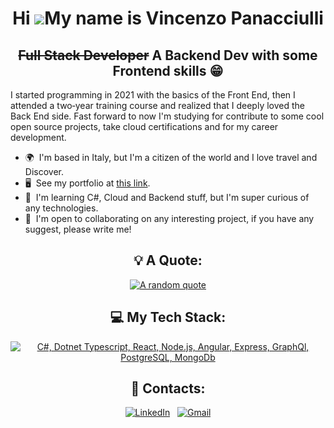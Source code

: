 <div align="center">

  
  Hi ![](https://user-images.githubusercontent.com/18350557/176309783-0785949b-9127-417c-8b55-ab5a4333674e.gif)My name is Vincenzo Panacciulli
============================================================================================================================================

 ~~Full Stack Developer~~ A Backend Dev with some Frontend skills 😁
--------------------
</div>

I started programming in 2021 with the basics of the Front End, then I attended a two‑year training course and realized that I deeply loved the Back End side. Fast forward to now I'm studying for contribute to some cool open source projects, take cloud certifications and for my career development.

*   🌍  I'm based in Italy, but I'm a citizen of the world and I love travel and Discover.
*   🖥️  See my portfolio at [this link](http://vip-pana.github.io/).
*   🧠  I'm learning C#, Cloud and Backend stuff, but I'm super curious of any technologies. 
*   🤝  I'm open to collaborating on any interesting project, if you have any suggest, please write me!

<div align="center">


## 💡 A Quote:

[![A random quote](https://quotes-github-readme.vercel.app/api?type=horizontal&theme=dark)](https://github.com/piyushsuthar/github-readme-quotes)

## 💻 My Tech Stack:

[![C#, Dotnet Typescript, React, Node.js, Angular, Express, GraphQl, PostgreSQL, MongoDb](https://skillicons.dev/icons?i=cs,dotnet,ts,react,nodejs,angular,express,graphql,postgres,mongodb)](https://skillicons.dev)

## 📲 Contacts:
[![LinkedIn](https://skillicons.dev/icons?i=linkedin)](https://www.linkedin.com/in/vincenzopanacciulli/) &nbsp;
[![Gmail](https://skillicons.dev/icons?i=gmail)](mailto:panacciullivincenzo@gmail.com?subject=Hello%20Vincenzo,%20From%20Github)

</div>
